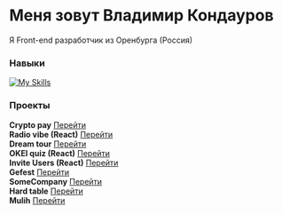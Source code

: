 Меня зовут Владимир Кондауров
========================================================================================================================================

Я Front-end разработчик из Оренбурга (Россия)
<br/>

### Навыки

[![My Skills](https://skillicons.dev/icons?i=html,css,js,ts,react,ts,scss,figma)](https://skillicons.dev)
<br/>

### Проекты

**Crypto pay** [Перейти](https://vovako.github.io/crypto_pay/)\
**Radio vibe (React)** [Перейти](https://vovako.github.io/radio_vibe/)\
**Dream tour** [Перейти](https://vovako.github.io/dreamkam_tour/)\
**OKEI quiz (React)** [Перейти](https://vovako.github.io/okei_quiz/)\
**Invite Users (React)** [Перейти](https://vovako.github.io/invite_users/)\
**Gefest** [Перейти](https://vovako.github.io/gefest/)\
**SomeCompany** [Перейти](https://vovako.github.io/some_company/)\
**Hard table** [Перейти](https://vovako.github.io/hard_table/)\
**Mulih** [Перейти](https://vovako.github.io/mulih/)
